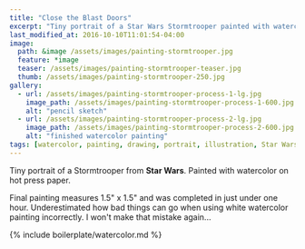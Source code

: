 ```yaml
---
title: "Close the Blast Doors"
excerpt: "Tiny portrait of a Star Wars Stormtrooper painted with watercolor on hot press paper."
last_modified_at: 2016-10-10T11:01:54-04:00
image: 
  path: &image /assets/images/painting-stormtrooper.jpg
  feature: *image
  teaser: /assets/images/painting-stormtrooper-teaser.jpg
  thumb: /assets/images/painting-stormtrooper-250.jpg
gallery:
  - url: /assets/images/painting-stormtrooper-process-1-lg.jpg
    image_path: /assets/images/painting-stormtrooper-process-1-600.jpg
    alt: "pencil sketch"
  - url: /assets/images/painting-stormtrooper-process-2-lg.jpg
    image_path: /assets/images/painting-stormtrooper-process-2-600.jpg
    alt: "finished watercolor painting"
tags: [watercolor, painting, drawing, portrait, illustration, Star Wars]
---
```


Tiny portrait of a Stormtrooper from **Star Wars**. Painted with watercolor on hot press paper.

Final painting measures 1.5\" x 1.5\" and was completed in just under one hour. Underestimated how bad things can go when using white watercolor painting incorrectly. I won't make that mistake again...

{% include boilerplate/watercolor.md %}
